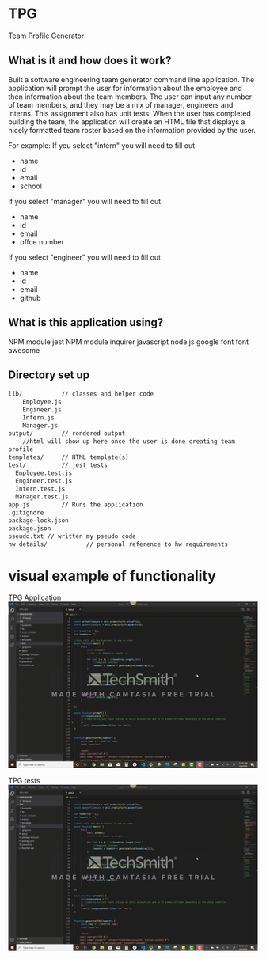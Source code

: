 # TPG
Team Profile Generator

## What is it and how does it work?
Built a software engineering team generator command line application. The application will prompt the user for information about the employee and then information about the team members. The user can input any number of team members, and they may be a mix of manager, engineers and interns. This assignment also has unit tests. When the user has completed building the team, the application will create an HTML file that displays a nicely formatted team roster based on the information provided by the user.

For example:
If you select "intern" you will need to fill out
* name
* id
* email
* school

If you select "manager" you will need to fill out
* name
* id
* email
* offce number

If you select "engineer" you will need to fill out
* name
* id
* email
* github

## What is this application using?
NPM module jest
NPM module inquirer
javascript
node.js
google font
font awesome

## Directory set up

```
lib/           // classes and helper code
    Employee.js
    Engineer.js
    Intern.js
    Manager.js
output/        // rendered output
    //html will show up here once the user is done creating team profile
templates/     // HTML template(s) 
test/          // jest tests
  Employee.test.js
  Engineer.test.js
  Intern.test.js
  Manager.test.js
app.js         // Runs the application
.gitignore
package-lock.json
package.json
pseudo.txt // written my pseudo code
hw details/           // personal reference to hw requirements
```

# visual example of functionality

TPG Application
![demo](/gif/TPG.gif)

TPG tests
![demo](/gif/TPGtestunit.gif)





